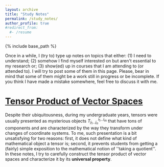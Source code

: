 ```yaml
---
layout: archive
title: "Study Notes"
permalink: /study_notes/
author_profile: true
#redirect_from:
  #- /resume
---
```


{% include base_path %}

Once in a while, I (try to) type up notes on topics that either: (1) I need to understand; (2) somehow I find myself interested on but aren't essential to my research or; (3) show(ed) up in courses that I am attending to (or attended to). I will try to post some of them in this page. Please, bear in mind that some of them might be a work still in progress or be incomplete. If you think I have made a mistake somewhere, feel free to discuss it with me.

[Tensor Product of Vector Spaces](https://rodrigoirm.github.io/files/notes/tensor_products.pdf)
======
Despite their ubiquitousness, during my undergraduate years, tensors were usually presented as mysterious objects $T_{j_1...j_n}^{i_1...i_m}$ that have tons of components and are characterized by the way they transform under changes of coordinate systems. To me, such presentation is a bit unsatisfying for two reasons: first, it does not define what kind of mathematical object a tensor is; second, it prevents students from getting a (fairly) simple exposition to the mathematical notion of ''taking a quotient''. In these notes, I try to carefully construct the tensor product of vector spaces and characterize it by its __universal property__.